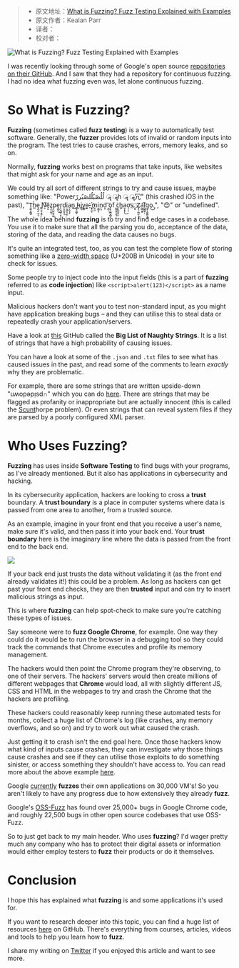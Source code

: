 > -   原文地址：[What is Fuzzing? Fuzz Testing Explained with Examples](https://www.freecodecamp.org/news/whats-fuzzing-fuzz-testing-explained/)
> -   原文作者：Kealan Parr
> -   译者：
> -   校对者：

![What is Fuzzing? Fuzz Testing Explained with Examples](https://www.freecodecamp.org/news/content/images/size/w2000/2021/02/Fuzzing.png)

I was recently looking through some of Google's open source [repositories on their GitHub][1]. And I saw that they had a repository for continuous fuzzing. I had no idea what fuzzing even was, let alone continuous fuzzing.

# So What is Fuzzing?

**Fuzzing** (sometimes called  **fuzz testing**) is a way to automatically test software. Generally, the  **fuzzer** provides lots of invalid or random inputs into the program. The test tries to cause crashes, errors, memory leaks, and so on.

Normally,  **fuzzing**  works best on programs that take inputs, like websites that might ask for your name and age as an input.

We could try all sort of different strings to try and cause issues, maybe something like: "Powerلُلُصّبُلُلصّبُررً ॣ ॣh ॣ ॣ冗" (this crashed iOS in the past), "Ṯ̤͍̥͇͈h̲́e͏͓̼̗̙̼̣͔ ͇̜̱̠͓͍ͅN͕͠e̗̱z̘̝̜̺͙p̤̺̹͍̯͚e̠̻̠͜r̨̤͍̺̖͔̖̖d̠̟̭̬̝͟i̦͖̩͓͔̤a̠̗̬͉̙n͚͜ ̻̞̰͚ͅh̵͉i̳̞v̢͇ḙ͎͟-҉̭̩̼͔m̤̭̫i͕͇̝̦n̗͙ḍ̟ ̯̲͕͞ǫ̟̯̰̲͙̻̝f ̪̰̰̗̖̭̘͘c̦͍̲̞͍̩̙ḥ͚a̮͎̟̙͜ơ̩̹͎s̤.̝̝ ҉Z̡̖̜͖̰̣͉̜a͖̰͙̬͡l̲̫̳͍̩g̡̟̼̱͚̞̬ͅo̗͜.̟", "😍" or "undefined".

The whole idea behind  **fuzzing** is to try and find edge cases in a codebase. You use it to make sure that all the parsing you do, acceptance of the data, storing of the data, and reading the data causes no bugs.

It's quite an integrated test, too, as you can test the complete flow of storing something like a  [zero-width space][2]  (U+200B in Unicode) in your site to check for issues.

Some people try to inject code into the input fields (this is a part of  **fuzzing** referred to as  **code injection**) like  `<script>alert(123)</script>`  as a name input.

Malicious hackers don't want you to test non-standard input, as you might have application breaking bugs – and they can utilise this to steal data or repeatedly crash your application/servers.

Have a look at  [this][3] GitHub called the  **Big List of Naughty Strings**. It is a list of strings that have a high probability of causing issues.

You can have a look at some of the  `.json`  and  `.txt`  files to see what has caused issues in the past, and read some of the comments to learn  _exactly_ why they are problematic.

For example, there are some strings that are written upside-down "uʍopǝpᴉsd∩" which you can do  [here][4]. There are strings that may be flagged as profanity or inappropriate but are actually innocent (this is called the  [S][5][cunt][6]horpe problem). Or even strings that can reveal system files if they are parsed by a poorly configured XML parser.

# Who Uses Fuzzing?

**Fuzzing** has uses inside  **Software Testing**  to find bugs with your programs, as I've already mentioned. But it also has applications in cybersecurity and hacking.

In its cybersecurity application, hackers are looking to cross a  **trust** boundary. A  **trust boundary**  is a place in computer systems where data is passed from one area to another, from a trusted source.

As an example, imagine in your front end that you receive a user's name, make sure it's valid, and then pass it into your back end. Your  **trust boundary** here is the imaginary line where the data is passed from the front end to the back end.

![](https://www.freecodecamp.org/news/content/images/2021/02/trust-boundary.png)

If your back end just trusts the data without validating it (as the front end already validates it!) this could be a problem. As long as hackers can get past your front end checks, they are then  **trusted** input and can try to insert malicious strings as input.

This is where  **fuzzing** can help spot-check to make sure you're catching these types of issues.

Say someone were to  **fuzz Google Chrome**, for example. One way they could do it would be to run the browser in a debugging tool so they could track the commands that Chrome executes and profile its memory management.

The hackers would then point the Chrome program they're observing, to one of their servers. The hackers' servers would then create millions of different webpages that  **Chrome** would load, all with slightly different JS, CSS and HTML in the webpages to try and crash the Chrome that the hackers are profiling.

These hackers could reasonably keep running these automated tests for months, collect a huge list of Chrome's log (like crashes, any memory overflows, and so on) and try to work out what caused the crash.

Just getting it to crash isn't the end goal here. Once those hackers know what kind of inputs cause crashes, they can investigate why those things cause crashes and see if they can utilise those exploits to do something sinister, or access something they shouldn't have access to. You can read more about the above example  [here][7].

Google  [currently][8] **fuzzes** their own applications on 30,000 VM's! So you aren't likely to have any progress due to how extensively they already  **fuzz**.

Google's  [OSS-Fuzz][9]  has found over 25,000+ bugs in Google Chrome code, and roughly 22,500 bugs in other open source codebases that use OSS-Fuzz.

So to just get back to my main header. Who uses  **fuzzing**? I'd wager pretty much any company who has to protect their digital assets or information would either employ testers to  **fuzz** their products or do it themselves.

# **Conclusion**

I hope this has explained what  **fuzzing** is and some applications it's used for.

If you want to research deeper into this topic, you can find a huge list of resources  [here][10]  on GitHub. There's everything from courses, articles, videos and tools to help you learn how to  **fuzz**.

I share my writing on  [Twitter][11] if you enjoyed this article and want to see more.

  

[1]: https://github.com/google
[2]: https://en.wikipedia.org/wiki/Zero-width_space
[3]: https://github.com/minimaxir/big-list-of-naughty-strings
[4]: http://www.upsidedowntext.com/
[5]: https://en.wikipedia.org/wiki/Scunthorpe_problem
[6]: https://en.wikipedia.org/wiki/Scunthorpe_problem
[7]: https://www.wired.com/2016/06/hacker-lexicon-fuzzing/
[8]: https://google.github.io/clusterfuzz/
[9]: https://github.com/google/oss-fuzz
[10]: https://github.com/secfigo/Awesome-Fuzzing
[11]: https://twitter.com/kealanparr
